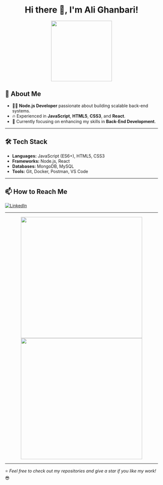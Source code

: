 <h1 align="center">Hi there 👋, I'm Ali Ghanbari!</h1>

<p align="center">
  <img src="https://media.giphy.com/media/26Fxy3Iz1ari8oytO/giphy.gif" width="200" />
</p>

## 🚀 About Me
- 👨‍💻 **Node.js Developer** passionate about building scalable back-end systems.
- 🔥 Experienced in **JavaScript**, **HTML5**, **CSS3**, and **React**.
- 🎯 Currently focusing on enhancing my skills in **Back-End Development**.

---

## 🛠️ Tech Stack
- **Languages:** JavaScript (ES6+), HTML5, CSS3  
- **Frameworks:** Node.js, React  
- **Databases:** MongoDB, MySQL  
- **Tools:** Git, Docker, Postman, VS Code  

---

## 📫 How to Reach Me
[![LinkedIn](https://img.shields.io/badge/LinkedIn-0077B5?style=flat&logo=linkedin&logoColor=white)](https://www.linkedin.com/in/ali-ghanbari-b87325320)

---

<p align="center">
  <img src="https://github-readme-stats.vercel.app/api?username=ali-ghanbari&show_icons=true&theme=radical" width="400"/>
  <img src="https://github-readme-streak-stats.herokuapp.com/?user=ali-ghanbari&theme=radical" width="400"/>
</p>

---

⭐️ *Feel free to check out my repositories and give a star if you like my work!* 😎
